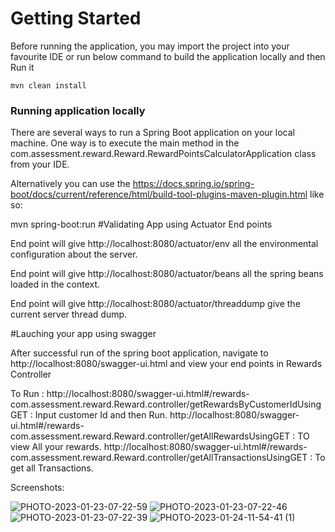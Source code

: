 
# Getting Started
Before running the application, you may import the project into your favourite IDE or run below command to build the application locally and then Run it

    mvn clean install

### Running application locally
There are several ways to run a Spring Boot application on your local machine. One way is to execute the main method in 
the com.assessment.reward.Reward.RewardPointsCalculatorApplication class from your IDE.

Alternatively you can use the 
https://docs.spring.io/spring-boot/docs/current/reference/html/build-tool-plugins-maven-plugin.html
like so:

mvn spring-boot:run
#Validating App using Actuator End points

End point will give  http://localhost:8080/actuator/env all the environmental configuration about the server.

End point will give http://localhost:8080/actuator/beans all the spring beans loaded in the context.

End point will give http://localhost:8080/actuator/threaddump give the current server thread dump.






#Lauching your app using swagger

After successful run of the spring boot application, navigate to
http://localhost:8080/swagger-ui.html and view your end points in Rewards Controller

To Run : 
    http://localhost:8080/swagger-ui.html#/rewards-com.assessment.reward.Reward.controller/getRewardsByCustomerIdUsingGET : Input customer Id and then Run.
    http://localhost:8080/swagger-ui.html#/rewards-com.assessment.reward.Reward.controller/getAllRewardsUsingGET : TO view All your rewards.
    http://localhost:8080/swagger-ui.html#/rewards-com.assessment.reward.Reward.controller/getAllTransactionsUsingGET : To get all Transactions.


Screenshots:


![PHOTO-2023-01-23-07-22-59](https://user-images.githubusercontent.com/51256245/214118282-c33f0491-3adf-4f54-be3f-c07c1d7531a2.jpg)
![PHOTO-2023-01-23-07-22-46](https://user-images.githubusercontent.com/51256245/214118284-406fca90-c05b-4d55-bc45-ac41fbef1529.jpg)
![PHOTO-2023-01-23-07-22-39](https://user-images.githubusercontent.com/51256245/214118287-e0536d88-96b2-4c6a-8885-17eac7845d68.jpg)
![PHOTO-2023-01-24-11-54-41 (1)](https://user-images.githubusercontent.com/51256245/214432261-fcd0bcc9-c5e2-41aa-9cc1-97cc67a44b9f.jpg)


    

